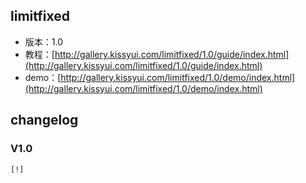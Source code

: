 ## limitfixed

* 版本：1.0
* 教程：[http://gallery.kissyui.com/limitfixed/1.0/guide/index.html](http://gallery.kissyui.com/limitfixed/1.0/guide/index.html)
* demo：[http://gallery.kissyui.com/limitfixed/1.0/demo/index.html](http://gallery.kissyui.com/limitfixed/1.0/demo/index.html)

## changelog

### V1.0

    [!]


